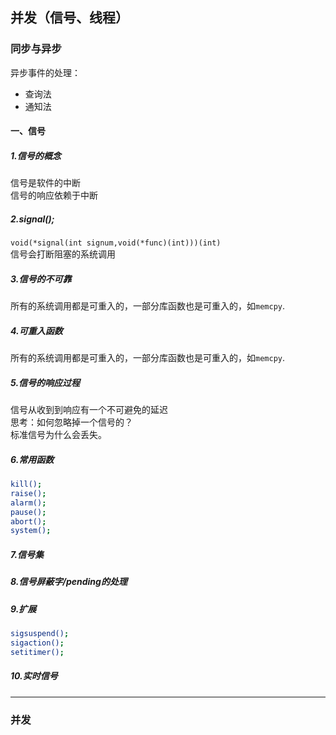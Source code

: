 ## 并发（信号、线程）    
    
### 同步与异步

异步事件的处理：

* 查询法
* 通知法


#### 一、信号

##### 1.信号的概念

信号是软件的中断  
信号的响应依赖于中断  

##### 2.signal();

`void(*signal(int signum,void(*func)(int)))(int)`   
信号会打断阻塞的系统调用

##### 3.信号的不可靠

所有的系统调用都是可重入的，一部分库函数也是可重入的，如`memcpy`.

##### 4.可重入函数

所有的系统调用都是可重入的，一部分库函数也是可重入的，如`memcpy`.

##### 5.信号的响应过程

信号从收到到响应有一个不可避免的延迟  
思考：如何忽略掉一个信号的？  
标准信号为什么会丢失。

##### 6.常用函数

```bash
kill();
raise();
alarm();
pause();
abort();
system();
```

##### 7.信号集

##### 8.信号屏蔽字/pending的处理

##### 9.扩展

```bash
sigsuspend();
sigaction();
setitimer();
```

##### 10.实时信号

---


### 并发